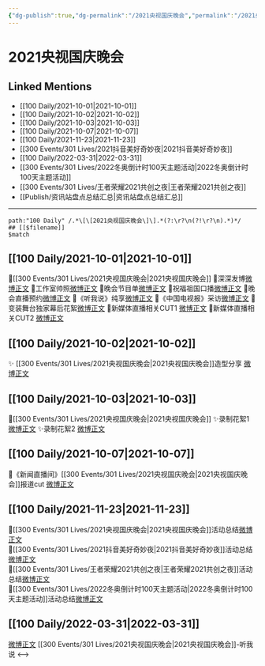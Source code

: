 ```yaml
---
{"dg-publish":true,"dg-permalink":"/2021央视国庆晚会","permalink":"/2021央视国庆晚会/","title":"2021央视国庆晚会","tags":[null],"created":"2022-11-17T20:23:01.000+08:00","updated":"2023-04-10T16:06:59.311+08:00"}
---
```


# 2021央视国庆晚会

## Linked Mentions
- [[100 Daily/2021-10-01\|2021-10-01]]
- [[100 Daily/2021-10-02\|2021-10-02]]
- [[100 Daily/2021-10-03\|2021-10-03]]
- [[100 Daily/2021-10-07\|2021-10-07]]
- [[100 Daily/2021-11-23\|2021-11-23]]
- [[300 Events/301 Lives/2021抖音美好奇妙夜\|2021抖音美好奇妙夜]]
- [[100 Daily/2022-03-31\|2022-03-31]]
- [[300 Events/301 Lives/2022冬奥倒计时100天主题活动\|2022冬奥倒计时100天主题活动]]
- [[300 Events/301 Lives/王者荣耀2021共创之夜\|王者荣耀2021共创之夜]]
- [[Publish/资讯站盘点总结汇总\|资讯站盘点总结汇总]]


---

```expander
path:"100 Daily" /.*\[\[2021央视国庆晚会\]\].*(?:\r?\n(?!\r?\n).*)*/
## [[$filename]]
$match
```
## [[100 Daily/2021-10-01\|2021-10-01]]
🌟[[300 Events/301 Lives/2021央视国庆晚会\|2021央视国庆晚会]]
💫深深发博[微博正文](https://m.weibo.cn/6466290670/4687603980832374)
💫工作室帅照[微博正文](https://m.weibo.cn/6466290670/4687608120872626)
💫晚会节目单[微博正文](https://m.weibo.cn/6466290670/4687524520002845)
💫祝福祖国口播[微博正文](https://m.weibo.cn/6466290670/4687509504921474)
💫晚会直播预约[微博正文](https://m.weibo.cn/6466290670/4687514495618709)
💫《听我说》纯享[微博正文](https://m.weibo.cn/6466290670/4687602332993362)
💫《中国电视报》采访[微博正文](https://m.weibo.cn/6466290670/4687565073944248)
💫变装舞台独家幕后花絮[微博正文](https://m.weibo.cn/6466290670/4687622230250074)
💫新媒体直播相关CUT1 [微博正文](https://m.weibo.cn/6466290670/4687564402856701)
💫新媒体直播相关CUT2 [微博正文](https://m.weibo.cn/6466290670/4687574154611192)
## [[100 Daily/2021-10-02\|2021-10-02]]
✨ [[300 Events/301 Lives/2021央视国庆晚会\|2021央视国庆晚会]]造型分享 [微博正文](https://m.weibo.cn/6466290670/4687890066443558)
## [[100 Daily/2021-10-03\|2021-10-03]]
🌟[[300 Events/301 Lives/2021央视国庆晚会\|2021央视国庆晚会]]
✨录制花絮1 [微博正文](https://m.weibo.cn/6466290670/4688175320795104)
✨录制花絮2 [微博正文](https://m.weibo.cn/6466290670/4688175672853633)

## [[100 Daily/2021-10-07\|2021-10-07]]
🌟《新闻直播间》[[300 Events/301 Lives/2021央视国庆晚会\|2021央视国庆晚会]]报道cut [微博正文](https://m.weibo.cn/6466290670/4689665049759407)

## [[100 Daily/2021-11-23\|2021-11-23]]
💫[[300 Events/301 Lives/2021央视国庆晚会\|2021央视国庆晚会]]活动总结[微博正文](https://m.weibo.cn/6466290670/4706822248205187)  
💫[[300 Events/301 Lives/2021抖音美好奇妙夜\|2021抖音美好奇妙夜]]活动总结[微博正文](https://m.weibo.cn/6466290670/4706650558300217)  
💫[[300 Events/301 Lives/王者荣耀2021共创之夜\|王者荣耀2021共创之夜]]活动总结[微博正文](https://m.weibo.cn/6466290670/4706686198089194)  
💫[[300 Events/301 Lives/2022冬奥倒计时100天主题活动\|2022冬奥倒计时100天主题活动]]活动总结[微博正文](https://m.weibo.cn/6466290670/4706820943776545)
## [[100 Daily/2022-03-31\|2022-03-31]]
[微博正文](https://m.weibo.cn/2417034023/4753115376779738) [[300 Events/301 Lives/2021央视国庆晚会\|2021央视国庆晚会]]-听我说
<-->
